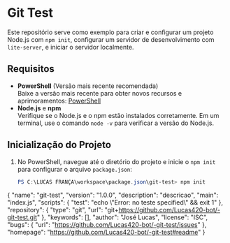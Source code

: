 # Git Test

Este repositório serve como exemplo para criar e configurar um projeto Node.js com `npm init`, configurar um servidor de desenvolvimento com `lite-server`, e iniciar o servidor localmente.

## Requisitos

- **PowerShell** (Versão mais recente recomendada)  
  Baixe a versão mais recente para obter novos recursos e aprimoramentos: [PowerShell](https://aka.ms/PSWindows)
- **Node.js** e **npm**  
  Verifique se o Node.js e o npm estão instalados corretamente. Em um terminal, use o comando `node -v` para verificar a versão do Node.js.

## Inicialização do Projeto

1. No PowerShell, navegue até o diretório do projeto e inicie o `npm init` para configurar o arquivo `package.json`:

   ```powershell
   PS C:\LUCAS FRANÇA\workspace\package.json\git-test> npm init
{
  "name": "git-test",
  "version": "1.0.0",
  "description": "descricao",
  "main": "index.js",
  "scripts": {
    "test": "echo \\\"Error: no teste specified\\\" && exit 1"
  },
  "repository": {
    "type": "git",
    "url": "git+https://github.com/Lucas420-bot/-git-test.git"
  },
  "keywords": [],
  "author": "José Lucas",
  "license": "ISC",
  "bugs": {
    "url": "https://github.com/Lucas420-bot/-git-test/issues"
  },
  "homepage": "https://github.com/Lucas420-bot/-git-test#readme"
}
